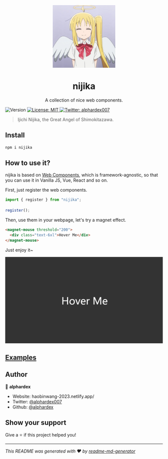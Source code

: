 <div align="center">
  <img src="./assets/logo.jpg" width="200">
  <h1>nijika</h1>
  <p>A collection of nice web components.</p>
</div>
<p>
  <img alt="Version" src="https://img.shields.io/npm/v/nijika.svg?v=1" />
  <a href="#" target="_blank">
    <img alt="License: MIT" src="https://img.shields.io/badge/License-MIT-yellow.svg" />
  </a>
  <a href="https://twitter.com/alphardex007" target="_blank">
    <img alt="Twitter: alphardex007" src="https://img.shields.io/twitter/follow/alphardex007.svg?style=social" />
  </a>
</p>

> Ijichi Nijika, the Great Angel of Shimokitazawa.

## Install

```sh
npm i nijika
```

## How to use it?

nijika is based on [Web Components](https://developer.mozilla.org/en-US/docs/Web/API/Web_components), which is framework-agnostic, so that you can use it in Vanilla JS, Vue, React and so on.

First, just register the web components.

```js
import { register } from "nijika";

register();
```

Then, use them in your webpage, let's try a magnet effect.

```html
<magnet-mouse threshold="200">
  <div class="text-6xl">Hover Me</div>
</magnet-mouse>
```

Just enjoy it~

![Preview](./assets/preview.gif)

## [Examples](https://nijika.netlify.app/)

## Author

👤 **alphardex**

- Website: haobinwang-2023.netlify.app/
- Twitter: [@alphardex007](https://twitter.com/alphardex007)
- Github: [@alphardex](https://github.com/alphardex)

## Show your support

Give a ⭐️ if this project helped you!

---

_This README was generated with ❤️ by [readme-md-generator](https://github.com/kefranabg/readme-md-generator)_
